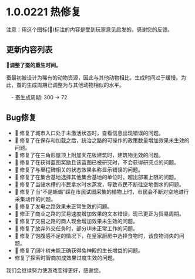 # 1.0.0221 热修复

注意：用这个图标(💌)标注的内容是受到玩家意见启发的。感谢您的反馈。

## 更新内容列表

**💌调整了蚕的重生时间。**

蚕最初被设计为稀有的动物资源，因此与其他动物相比，生成时间过于缓慢。为此，蚕的生成周期已调整为与其他动物相似的水平。

　- 蚕生成周期: 300 -> 72

## Bug修复

- 💌 修复了城市入口处于未激活状态时，查看信息出现错误的问题。
- 💌 修复了在保存和加载之后，统治之路的可操作的政策数量增加效果未生效的问题。
- 💌 修复了在三角形屋顶上附加天花板建筑时，建筑物无效的问题。
- 💌 修复了在获得蓝图奖励且该蓝图已被研究时，不会获得研究点的问题。
- 💌 修复了与里程碑相关的状态效果名称显示错误的问题。
- 💌 修复了在集合基地选择其他集合基地的单位时，超出部署上限的问题。
- 💌 修复了当储水槽的市民拿水时水蒸发，导致市民不断往空地倒水的问题。
- 💌 修复了当“不是蜥蜴”踩在市民试图采集的植物上时，市民会不断对空地进行采集动作的问题。
- 💌 修复了发电之路效果未正常生效的问题。
- 💌 修正了商业之路的贸易速度增加效果的文本错误，现已更正为贸易周期。
- 💌 修复了交易之路的商人现金增加效果未生效的问题。
- 💌 修复了放弃外交任务时，部分UI未正常工作的问题。
- 💌 修复了饱腹感不足的情况下，在皇家厨房中选择食物时，该食物消失的问题。
- 💌 修复了阔叶树未能正确获得兔神殿的生长增益的问题。
- 修复了探索时智商加成效果过度生效的问题。

我们会继续努力使游戏变得更好，感谢您。
